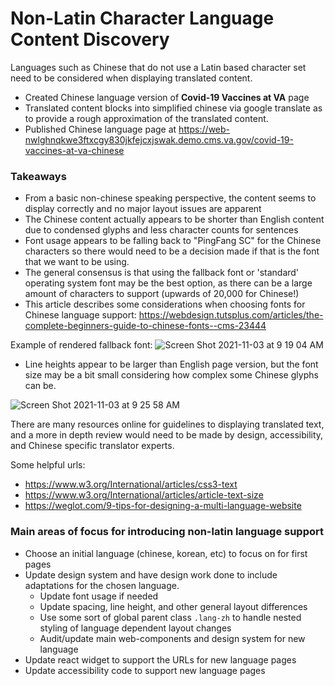 # Non-Latin Character Language Content Discovery

Languages such as Chinese that do not use a Latin based character set need to be considered when displaying translated content.

- Created Chinese language version of **Covid-19 Vaccines at VA** page
- Translated content blocks into simplified chinese via google translate as to provide a rough approximation of the translated content.
- Published Chinese language page at https://web-nwlghnqkwe3ftxcgy830jkfejcxjswak.demo.cms.va.gov/covid-19-vaccines-at-va-chinese

### Takeaways

- From a basic non-chinese speaking perspective, the content seems to display correctly and no major layout issues are apparent
- The Chinese content actually appears to be shorter than English content due to condensed glyphs and less character counts for sentences
- Font usage appears to be falling back to "PingFang SC" for the Chinese characters so there would need to be a decision made if that is the font that we want to be using.
- The general consensus is that using the fallback font or 'standard' operating system font may be the best option, as there can be a large amount of characters to support (upwards of 20,000 for Chinese!)
- This article describes some considerations when choosing fonts for Chinese language support: https://webdesign.tutsplus.com/articles/the-complete-beginners-guide-to-chinese-fonts--cms-23444

Example of rendered fallback font:
![Screen Shot 2021-11-03 at 9 19 04 AM](https://user-images.githubusercontent.com/8332986/140091853-44992a3a-a638-47bc-83a3-78e1ec053589.png)

- Line heights appear to be larger than English page version, but the font size may be a bit small considering how complex some Chinese glyphs can be.

![Screen Shot 2021-11-03 at 9 25 58 AM](https://user-images.githubusercontent.com/8332986/140091941-6cf96e53-51b3-456a-ae4c-a33c63d53e4d.png)

There are many resources online for guidelines to displaying translated text, and a more in depth review would need to be made by design, accessibility, and Chinese specific translator experts.

Some helpful urls:

- https://www.w3.org/International/articles/css3-text
- https://www.w3.org/International/articles/article-text-size
- https://weglot.com/9-tips-for-designing-a-multi-language-website

### Main areas of focus for introducing non-latin language support

- Choose an initial language (chinese, korean, etc) to focus on for first pages
- Update design system and have design work done to include adaptations for the chosen language.
  - Update font usage if needed
  - Update spacing, line height, and other general layout differences
  - Use some sort of global parent class `.lang-zh` to handle nested styling of language dependent layout changes
  - Audit/update main web-components and design system for new language
- Update react widget to support the URLs for new language pages
- Update accessibility code to support new language pages
